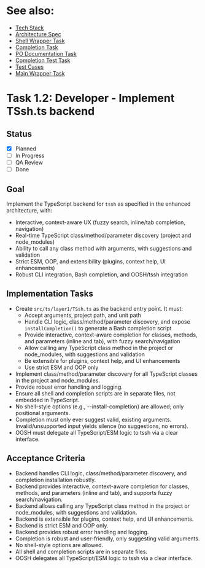 # See also:
- [Tech Stack](../../../docs/tech-stack.md#typescript-shells--cli-execution)
- [Architecture Spec](task-1.1-architect-tssh-spec.md)
- [Shell Wrapper Task](task-1.1-developer-tssh-wrapper.md)
- [Completion Task](task-1.3-developer-tssh-completion.md)
- [PO Documentation Task](task-1.4-po-document-tssh.md)
- [Completion Test Task](task-1.5-tester-completion-tests.md)
- [Test Cases](task-1.6-tester-tssh-testcases.md)
- [Main Wrapper Task](task-1-tssh-wrapper.md)

# Task 1.2: Developer - Implement TSsh.ts backend

## Status
- [x] Planned
- [ ] In Progress
- [ ] QA Review
- [ ] Done

## Goal
Implement the TypeScript backend for `tssh` as specified in the enhanced architecture, with:
- Interactive, context-aware UX (fuzzy search, inline/tab completion, navigation)
- Real-time TypeScript class/method/parameter discovery (project and node_modules)
- Ability to call any class method with arguments, with suggestions and validation
- Strict ESM, OOP, and extensibility (plugins, context help, UI enhancements)
- Robust CLI integration, Bash completion, and OOSH/tssh integration

## Implementation Tasks
- Create `src/ts/layer1/TSsh.ts` as the backend entry point. It must:
    - Accept arguments, project path, and unit path
    - Handle CLI logic, class/method/parameter discovery, and expose `installCompletion()` to generate a Bash completion script
    - Provide interactive, context-aware completion for classes, methods, and parameters (inline and tab), with fuzzy search/navigation
    - Allow calling any TypeScript class method in the project or node_modules, with suggestions and validation
    - Be extensible for plugins, context help, and UI enhancements
    - Use strict ESM and OOP only
- Implement class/method/parameter discovery for all TypeScript classes in the project and node_modules.
- Provide robust error handling and logging.
- Ensure all shell and completion scripts are in separate files, not embedded in TypeScript.
- No shell-style options (e.g., --install-completion) are allowed; only positional arguments.
- Completion must only ever suggest valid, existing arguments. Invalid/unsupported input yields silence (no suggestions, no errors).
- OOSH must delegate all TypeScript/ESM logic to tssh via a clear interface.

## Acceptance Criteria
- Backend handles CLI logic, class/method/parameter discovery, and completion installation robustly.
- Backend provides interactive, context-aware completion for classes, methods, and parameters (inline and tab), and supports fuzzy search/navigation.
- Backend allows calling any TypeScript class method in the project or node_modules, with suggestions and validation.
- Backend is extensible for plugins, context help, and UI enhancements.
- Backend is strict ESM and OOP only.
- Backend provides robust error handling and logging.
- Completion is robust and user-friendly, only suggesting valid arguments.
- No shell-style options are allowed.
- All shell and completion scripts are in separate files.
- OOSH delegates all TypeScript/ESM logic to tssh via a clear interface.

